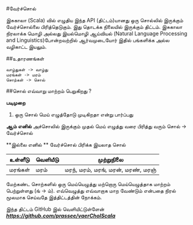 
#வேர்ச்சொல் 

இசுகாலா (Scala) வில் எழுதிய இந்த API (திட்டம்)யானது ஒரு சொல்லில் இருக்கும் வேர்ச்சொல்லை பிரித்தெடுகும். இது தொடக்க நிலையில் இருக்கும் திட்டம். இசுகாலா நிரலாக்க மொழி அல்லது இயல்மொழி ஆய்வியல் (Natural Language Processing and Linguistics)போன்றவற்றில் ஆர்வமுடையோர் இதில் பங்களிக்க அல்ல  வழிகாட்ட இயலும். 

##உதாரணங்கள் 

   	வாழ்துகள் -> வாழ்து 
	மரங்கள் -> மரம் 
	சொற்கள் -> சொல் 

##சொல் எவ்வாறு மாற்றம் பெறுகிறது ?

**படிமுறை**

1) ஒரு சொல் மெய் எழுத்தோடு முடிகிறதா என்று பார்ப்பது 
	
**ஆம் எனில்**
	அச்சொலில் இருக்கும் முதல் மெய் எழுத்து வரை பிரித்து வரும் சொல் -> வேர்ச்சொல்
	
**இல்லை எனில் **
	வேர்ச்சொல் பிரிக்க இயலாத சொல்



உள்ளீடு    |  வெளியீடு | முற்றுநிலை 
--------- |---------- |----------
மரங்கள்   | மரம்       |மரந், மரம், மரங், மரன், மரண், மரஞ்

மேற்கண்ட சொற்களில்  ஒரு மெய்யெழுத்து மற்றொரு மெய்யெழுத்தாக மாற்றம் பெற்றுள்ளது (ங் -> ம்). 
எவ்வெழுத்து எவ்வாறாக மாற வேண்டும் என்பதை நிரல் மூலமாக செய்வதே இத்திட்டத்தின் நோக்கம். 


இந்த திட்டம் GitHub இல் வெளியிட்டுள்ளேன் 
***https://github.com/prassee/vaerCholScala***
